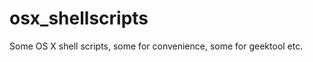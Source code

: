 osx_shellscripts
================

Some OS X shell scripts, some for convenience, some for geektool etc.